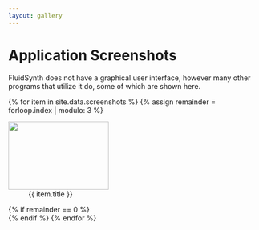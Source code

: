 ```yaml
---
layout: gallery
---
```


# Application Screenshots

FluidSynth does not have a graphical user interface, however many other programs that utilize it do, some of which are shown here.

<div id="gallery-1" class="gallery galleryid-24 gallery-columns-3 gallery-size-responsive-200">
    {% for item in site.data.screenshots %}
    {% assign remainder = forloop.index | modulo: 3 %}
    <dl class="gallery-item">
        <dt class="gallery-icon landscape">
		    <a href="{{ "/assets/img/" | append: item.img | relative_url }}"><img width="200" height="136" src="{{ "/assets/img/" | append: item.img | relative_url }}" class="attachment-responsive-200 size-responsive-200 colorbox-24 " alt="" loading="lazy"/></a>
        </dt>
        <dd class="wp-caption-text gallery-caption">{{ item.title }}</dd>
    </dl>
    {% if remainder == 0 %}<br style="clear: both">{% endif %}
    {% endfor %}
</div>
